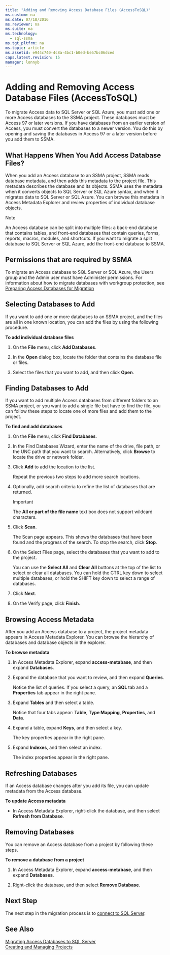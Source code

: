 ```yaml
---
title: "Adding and Removing Access Database Files (AccessToSQL)"
ms.custom: na
ms.date: 07/18/2016
ms.reviewer: na
ms.suite: na
ms.technology: 
  - sql-ssma
ms.tgt_pltfrm: na
ms.topic: article
ms.assetid: e944c740-4c8a-4bc1-b0ed-be57bc06dced
caps.latest.revision: 15
manager: lonnyb
---
```

# Adding and Removing Access Database Files (AccessToSQL)
To migrate Access data to  SQL Server  or SQL Azure, you must add one or more Access databases to the SSMA project. These databases must be Access 97 or later versions. If you have databases from an earlier version of Access, you must convert the databases to a newer version. You do this by opening and saving the databases in Access 97 or a later version before you add them to SSMA.  
  
## What Happens When You Add Access Database Files?  
When you add an Access database to an SSMA project, SSMA reads database metadata, and then adds this metadata to the project file. This metadata describes the database and its objects. SSMA uses the metadata when it converts objects to  SQL Server  or SQL Azure syntax, and when it migrates data to  SQL Server  or SQL Azure. You can browse this metadata in Access Metadata Explorer and review properties of individual database objects.  
  
> [!NOTE]  
> An Access database can be split into multiple files: a back-end database that contains tables, and front-end databases that contain queries, forms, reports, macros, modules, and shortcuts. If you want to migrate a split database to  SQL Server  or SQL Azure, add the front-end database to SSMA.  
  
## Permissions that are required by SSMA  
To migrate an Access database to  SQL Server  or SQL Azure, the Users group and the Admin user must have Administer permissions. For information about how to migrate databases with workgroup protection, see [Preparing Access Databases for Migration](assetId:///9b80a9e0-08e7-4b4d-b5ec-cc998d3f5114)  
  
## Selecting Databases to Add  
If you want to add one or more databases to an SSMA project, and the files are all in one known location, you can add the files by using the following procedure.  
  
**To add individual database files**  
  
1.  On the **File** menu, click **Add Databases**.  
  
2.  In the **Open** dialog box, locate the folder that contains the database file or files.  
  
3.  Select the files that you want to add, and then click **Open**.  
  
## Finding Databases to Add  
If you want to add multiple Access databases from different folders to an SSMA project, or you want to add a single file but have to find the file, you can follow these steps to locate one of more files and add them to the project.  
  
**To find and add databases**  
  
1.  On the **File** menu, click **Find Databases**.  
  
2.  In the Find Databases Wizard, enter the name of the drive, file path, or the UNC path that you want to search. Alternatively, click **Browse** to locate the drive or network folder.  
  
3.  Click **Add** to add the location to the list.  
  
    Repeat the previous two steps to add more search locations.  
  
4.  Optionally, add search criteria to refine the list of databases that are returned.  
  
    > [!IMPORTANT]  
    > The **All or part of the file name** text box does not support wildcard characters.  
  
5.  Click **Scan**.  
  
    The Scan page appears. This shows the databases that have been found and the progress of the search. To stop the search, click **Stop**.  
  
6.  On the Select Files page, select the databases that you want to add to the project.  
  
    You can use the **Select All** and **Clear All** buttons at the top of the list to select or clear all databases. You can hold the CTRL key down to select multiple databases, or hold the SHIFT key down to select a range of databases.  
  
7.  Click **Next**.  
  
8.  On the Verify page, click **Finish**.  
  
## Browsing Access Metadata  
After you add an Access database to a project, the project metadata appears in Access Metadata Explorer. You can browse the hierarchy of databases and database objects in the explorer.  
  
**To browse metadata**  
  
1.  In Access Metadata Explorer, expand **access-metabase**, and then expand **Databases**.  
  
2.  Expand the database that you want to review, and then expand **Queries**.  
  
    Notice the list of queries. If you select a query, an **SQL** tab and a **Properties** tab appear in the right pane.  
  
3.  Expand **Tables** and then select a table.  
  
    Notice that four tabs appear: **Table**, **Type Mapping**, **Properties**, and **Data**.  
  
4.  Expand a table, expand **Keys**, and then select a key.  
  
    The key properties appear in the right pane.  
  
5.  Expand **Indexes**, and then select an index.  
  
    The index properties appear in the right pane.  
  
## Refreshing Databases  
If an Access database changes after you add its file, you can update metadata from the Access database.  
  
**To update Access metadata**  
  
-   In Access Metadata Explorer, right-click the database, and then select **Refresh from Database**.  
  
## Removing Databases  
You can remove an Access database from a project by following these steps.  
  
**To remove a database from a project**  
  
1.  In Access Metadata Explorer, expand **access-metabase**, and then expand **Databases**.  
  
2.  Right-click the database, and then select **Remove Database**.  
  
## Next Step  
The next step in the migration process is to [connect to SQL Server](assetId:///bb8c4bde-cfc2-4636-92ae-5dd24abe9536).  
  
## See Also  
[Migrating Access Databases to SQL Server](assetId:///76a3abcf-2998-4712-9490-fe8d872c89ca)  
[Creating and Managing Projects](assetId:///f2d1f0b0-5394-4adb-b3f3-abd71eb68ca7)  
  
